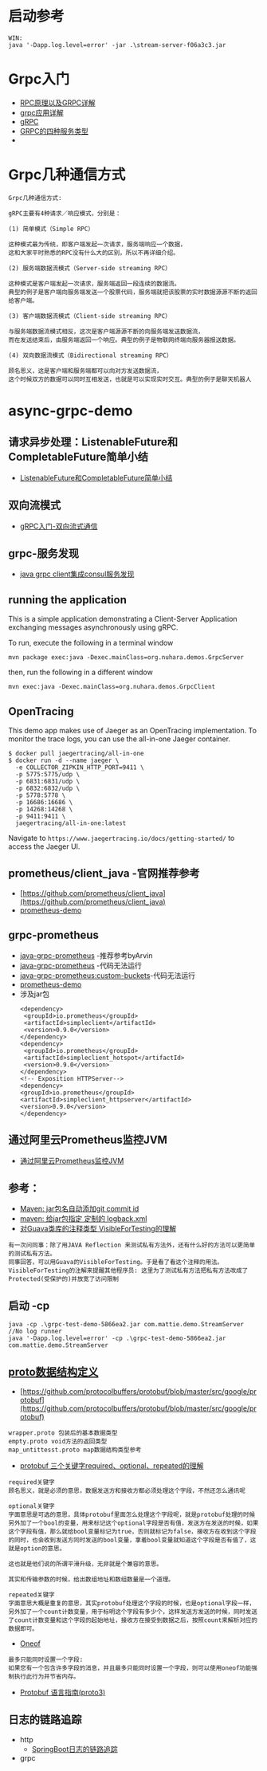 # 启动参考
```
WIN:
java '-Dapp.log.level=error' -jar .\stream-server-f06a3c3.jar
```
# Grpc入门
- [RPC原理以及GRPC详解](https://www.cnblogs.com/awesomeHai/p/liuhai.html)
- [grpc应用详解](https://www.jianshu.com/p/5e75b20a267f)
- [gRPC](https://blog.csdn.net/xuduorui/article/details/78278808)
- [GRPC的四种服务类型](https://www.cnblogs.com/resentment/p/6792029.html)
-

# Grpc几种通信方式
```
Grpc几种通信方式:

gRPC主要有4种请求／响应模式，分别是：

(1) 简单模式（Simple RPC）

这种模式最为传统，即客户端发起一次请求，服务端响应一个数据，
这和大家平时熟悉的RPC没有什么大的区别，所以不再详细介绍。

(2) 服务端数据流模式（Server-side streaming RPC）

这种模式是客户端发起一次请求，服务端返回一段连续的数据流。
典型的例子是客户端向服务端发送一个股票代码，服务端就把该股票的实时数据源源不断的返回给客户端。

(3) 客户端数据流模式（Client-side streaming RPC）

与服务端数据流模式相反，这次是客户端源源不断的向服务端发送数据流，
而在发送结束后，由服务端返回一个响应。典型的例子是物联网终端向服务器报送数据。

(4) 双向数据流模式（Bidirectional streaming RPC）

顾名思义，这是客户端和服务端都可以向对方发送数据流，
这个时候双方的数据可以同时互相发送，也就是可以实现实时交互。典型的例子是聊天机器人

```

# async-grpc-demo

## 请求异步处理：ListenableFuture和CompletableFuture简单小结 
- [ListenableFuture和CompletableFuture简单小结](https://blog.csdn.net/Androidlushangderen/article/details/80372711)

## 双向流模式
- [gRPC入门-双向流式通信](https://www.jianshu.com/p/323806eb91bb)

## grpc-服务发现
- [java grpc client集成consul服务发现](https://www.jianshu.com/p/997505834bf5)

## running the application

This is a simple application demonstrating a Client-Server Application exchanging messages asynchronously using gRPC.

To run, execute the following in a terminal window

```shell
mvn package exec:java -Dexec.mainClass=org.nuhara.demos.GrpcServer
```

then, run the following in a different window

```shell
mvn exec:java -Dexec.mainClass=org.nuhara.demos.GrpcClient
```

## OpenTracing

This demo app makes use of Jaeger as an OpenTracing implementation.  To monitor the trace logs, you can use the all-in-one Jaeger container.

```shell
$ docker pull jaegertracing/all-in-one
$ docker run -d --name jaeger \
  -e COLLECTOR_ZIPKIN_HTTP_PORT=9411 \
  -p 5775:5775/udp \
  -p 6831:6831/udp \
  -p 6832:6832/udp \
  -p 5778:5778 \
  -p 16686:16686 \
  -p 14268:14268 \
  -p 9411:9411 \
  jaegertracing/all-in-one:latest
```
Navigate to ```https://www.jaegertracing.io/docs/getting-started/``` to access the Jaeger UI.

## prometheus/client_java -官网推荐参考
- [https://github.com/prometheus/client_java](https://github.com/prometheus/client_java)
- [prometheus-demo](https://github.com/yuriiknowsjava/prometheus-demo)

## grpc-prometheus
- [java-grpc-prometheus](https://github.com/lchenn/java-grpc-prometheus) -推荐参考byArvin
- [java-grpc-prometheus](https://gitee.com/mirrors_grpc-ecosystem/java-grpc-prometheus) -代码无法运行
- [java-grpc-prometheus:custom-buckets](https://gitee.com/mirrors_grpc-ecosystem/java-grpc-prometheus/tree/custom-buckets)-代码无法运行
- [prometheus-demo](https://github.com/yuriiknowsjava/prometheus-demo)
- 涉及jar包
    ```
   <dependency>
     <groupId>io.prometheus</groupId>
     <artifactId>simpleclient</artifactId>
     <version>0.9.0</version>
   </dependency>
   <dependency>
     <groupId>io.prometheus</groupId>
     <artifactId>simpleclient_hotspot</artifactId>
     <version>0.9.0</version>
   </dependency>
  <!-- Exposition HTTPServer-->
   <dependency>
   	<groupId>io.prometheus</groupId>
   	<artifactId>simpleclient_httpserver</artifactId>
   	<version>0.9.0</version>
   </dependency>
  ```

## 通过阿里云Prometheus监控JVM
- [通过阿里云Prometheus监控JVM](https://help.aliyun.com/document_detail/139661.html)


## 参考：
- [Maven: jar包名自动添加git commit id](https://blog.csdn.net/wuzhimang/article/details/79393815)
- [maven: 给jar包指定 定制的 logback.xml](https://blog.csdn.net/bigtree_3721/article/details/81289144)
- [对Guava类库的注释类型 VisibleForTesting的理解](https://www.cnblogs.com/yanlongpankow/p/6240563.html)
```
有一次问同事：除了用JAVA Reflection 来测试私有方法外，还有什么好的方法可以更简单的测试私有方法。
同事回答，可以用Guava的VisibleForTesting。于是看了看这个注释的用法。
VisibleForTesting的注解来提醒其他程序员: 这里为了测试私有方法把私有方法改成了Protected(受保护的)并放宽了访问限制
```
## 启动 -cp
```
java -cp .\grpc-test-demo-5866ea2.jar com.mattie.demo.StreamServer
//No log runner
java '-Dapp.log.level=error' -cp .\grpc-test-demo-5866ea2.jar com.mattie.demo.StreamServer
```

## [proto数据结构定义](https://github.com/protocolbuffers/protobuf/blob/master/src/google/protobuf)
- [https://github.com/protocolbuffers/protobuf/blob/master/src/google/protobuf](https://github.com/protocolbuffers/protobuf/blob/master/src/google/protobuf)
```
wrapper.proto 包装后的基本数据类型
empty.proto void方法的返回类型
map_untittesst.proto map数据结构类型参考

```
- [protobuf 三个关键字required、optional、repeated的理解](https://lovemiffy.blog.csdn.net/article/details/82751720)
```
required关键字
顾名思义，就是必须的意思，数据发送方和接收方都必须处理这个字段，不然还怎么通讯呢

optional关键字
字面意思是可选的意思，具体protobuf里面怎么处理这个字段呢，就是protobuf处理的时候另外加了一个bool的变量，用来标记这个optional字段是否有值，发送方在发送的时候，如果这个字段有值，那么就给bool变量标记为true，否则就标记为false，接收方在收到这个字段的同时，也会收到发送方同时发送的bool变量，拿着bool变量就知道这个字段是否有值了，这就是option的意思。

这也就是他们说的所谓平滑升级，无非就是个兼容的意思。

其实和传输参数的时候，给出数组地址和数组数量是一个道理。

repeated关键字
字面意思大概是重复的意思，其实protobuf处理这个字段的时候，也是optional字段一样，另外加了一个count计数变量，用于标明这个字段有多少个，这样发送方发送的时候，同时发送了count计数变量和这个字段的起始地址，接收方在接受到数据之后，按照count来解析对应的数据即可。
```
- [Oneof](https://www.cnblogs.com/sanshengshui/p/9739521.html)
```
最多只能同时设置一个字段:
如果您有一个包含许多字段的消息，并且最多只能同时设置一个字段，则可以使用oneof功能强制执行此行为并节省内存。
```
- [Protobuf 语言指南(proto3)](https://www.cnblogs.com/sanshengshui/p/9739521.html)

## 日志的链路追踪
- http
    - [SpringBoot日志的链路追踪](https://blog.lupf.cn/articles/2020/06/04/1591273110824.html)
- grpc